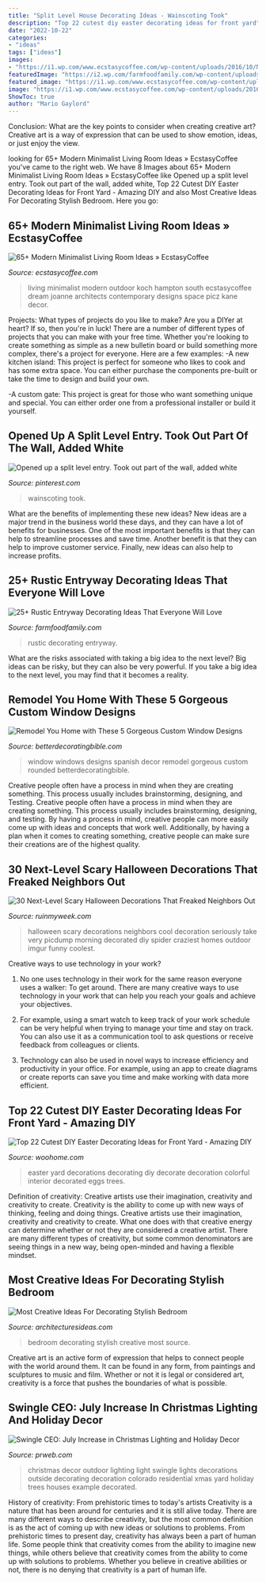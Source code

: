 ```yaml
---
title: "Split Level House Decorating Ideas - Wainscoting Took"
description: "Top 22 cutest diy easter decorating ideas for front yard"
date: "2022-10-22"
categories:
- "ideas"
tags: ["ideas"]
images:
- "https://i1.wp.com/www.ecstasycoffee.com/wp-content/uploads/2016/10/Naturalist-Minimalist-Living-Room.jpg"
featuredImage: "https://i2.wp.com/farmfoodfamily.com/wp-content/uploads/2018/05/09-rustic-entryway-decorating-ideas.jpg?resize=900%2C1359&amp;ssl=1"
featured_image: "https://i1.wp.com/www.ecstasycoffee.com/wp-content/uploads/2016/10/Naturalist-Minimalist-Living-Room.jpg"
image: "https://i1.wp.com/www.ecstasycoffee.com/wp-content/uploads/2016/10/Naturalist-Minimalist-Living-Room.jpg"
ShowToc: true
author: "Mario Gaylord"
---
```



Conclusion: What are the key points to consider when creating creative art?
Creative art is a way of expression that can be used to show emotion, ideas, or just enjoy the view.

	

		
looking for 65+ Modern Minimalist Living Room Ideas » EcstasyCoffee you've came to the right web. We have 8 Images about 65+ Modern Minimalist Living Room Ideas » EcstasyCoffee like Opened up a split level entry. Took out part of the wall, added white, Top 22 Cutest DIY Easter Decorating Ideas for Front Yard - Amazing DIY and also Most Creative Ideas For Decorating Stylish Bedroom. Here you go:
		
    
## 65+ Modern Minimalist Living Room Ideas » EcstasyCoffee

<img loading=lazy src="https://i1.wp.com/www.ecstasycoffee.com/wp-content/uploads/2016/10/Naturalist-Minimalist-Living-Room.jpg" onerror="this.onerror=null;this.src='https://tse4.mm.bing.net/th?id=OIP.bX-ESWbEE7Jss-8w9CifzwHaE5&amp;pid=15.1';" alt="65+ Modern Minimalist Living Room Ideas » EcstasyCoffee">

_Source: ecstasycoffee.com_

>living minimalist modern outdoor koch hampton south ecstasycoffee dream joanne architects contemporary designs space picz kane decor. 

	

Projects: What types of projects do you like to make?
Are you a DIYer at heart? If so, then you're in luck! There are a number of different types of projects that you can make with your free time. Whether you're looking to create something as simple as a new bulletin board or build something more complex, there's a project for everyone. Here are a few examples: 
-A new kitchen island: This project is perfect for someone who likes to cook and has some extra space. You can either purchase the components pre-built or take the time to design and build your own. 

-A custom gate: This project is great for those who want something unique and special. You can either order one from a professional installer or build it yourself.

    
## Opened Up A Split Level Entry. Took Out Part Of The Wall, Added White

<img loading=lazy src="https://i.pinimg.com/736x/c3/e8/8b/c3e88ba8a856209ae0e6be198f39a9a6.jpg" onerror="this.onerror=null;this.src='https://tse4.mm.bing.net/th?id=OIP.XZriUW-hPfIl6R5l1lqFGgHaJ3&amp;pid=15.1';" alt="Opened up a split level entry. Took out part of the wall, added white">

_Source: pinterest.com_

>wainscoting took. 

	

What are the benefits of implementing these new ideas?
New ideas are a major trend in the business world these days, and they can have a lot of benefits for businesses. One of the most important benefits is that they can help to streamline processes and save time. Another benefit is that they can help to improve customer service. Finally, new ideas can also help to increase profits.

    
## 25+ Rustic Entryway Decorating Ideas That Everyone Will Love

<img loading=lazy src="https://i2.wp.com/farmfoodfamily.com/wp-content/uploads/2018/05/09-rustic-entryway-decorating-ideas.jpg?resize=900%2C1359&amp;ssl=1" onerror="this.onerror=null;this.src='https://tse4.mm.bing.net/th?id=OIP.cMK25A_X3FZqI7EZiTOLbwHaLL&amp;pid=15.1';" alt="25+ Rustic Entryway Decorating Ideas That Everyone Will Love">

_Source: farmfoodfamily.com_

>rustic decorating entryway. 

	

What are the risks associated with taking a big idea to the next level?
Big ideas can be risky, but they can also be very powerful. If you take a big idea to the next level, you may find that it becomes a reality.

    
## Remodel You Home With These 5 Gorgeous Custom Window Designs

<img loading=lazy src="http://betterdecoratingbible.com/wp-content/uploads/2015/10/spanish-home-decor-rounded-windows.jpg" onerror="this.onerror=null;this.src='https://tse1.mm.bing.net/th?id=OIP.p6QlrlrZ4eyfi4SL5y6N4wHaLL&amp;pid=15.1';" alt="Remodel You Home with These 5 Gorgeous Custom Window Designs">

_Source: betterdecoratingbible.com_

>window windows designs spanish decor remodel gorgeous custom rounded betterdecoratingbible. 

	

Creative people often have a process in mind when they are creating something. This process usually includes brainstorming, designing, and Testing.
Creative people often have a process in mind when they are creating something. This process usually includes brainstorming, designing, and testing. By having a process in mind, creative people can more easily come up with ideas and concepts that work well. Additionally, by having a plan when it comes to creating something, creative people can make sure their creations are of the highest quality.

    
## 30 Next-Level Scary Halloween Decorations That Freaked Neighbors Out

<img loading=lazy src="https://ruinmyweek.com/wp-content/uploads/2019/10/30-scary-halloween-decorations-that-freaked-the-neighbors-out-14.jpg" onerror="this.onerror=null;this.src='https://tse3.mm.bing.net/th?id=OIP.tlV6YJYCmfpugOTZyJti9QCoEs&amp;pid=15.1';" alt="30 Next-Level Scary Halloween Decorations That Freaked Neighbors Out">

_Source: ruinmyweek.com_

>halloween scary decorations neighbors cool decoration seriously take very picdump morning decorated diy spider craziest homes outdoor imgur funny coolest. 

	

Creative ways to use technology in your work?
1. No one uses technology in their work for the same reason everyone uses a walker: To get around. There are many creative ways to use technology in your work that can help you reach your goals and achieve your objectives.
2. For example, using a smart watch to keep track of your work schedule can be very helpful when trying to manage your time and stay on track. You can also use it as a communication tool to ask questions or receive feedback from colleagues or clients.

3. Technology can also be used in novel ways to increase efficiency and productivity in your office. For example, using an app to create diagrams or create reports can save you time and make working with data more efficient.


    
## Top 22 Cutest DIY Easter Decorating Ideas For Front Yard - Amazing DIY

<img loading=lazy src="https://www.woohome.com/wp-content/uploads/2018/02/Easter-decoration-for-front-yard-18.jpg" onerror="this.onerror=null;this.src='https://tse2.mm.bing.net/th?id=OIP.NXNwwpKCoOdKSZcyC9aRIAHaLI&amp;pid=15.1';" alt="Top 22 Cutest DIY Easter Decorating Ideas for Front Yard - Amazing DIY">

_Source: woohome.com_

>easter yard decorations decorating diy decorate decoration colorful interior decorated eggs trees. 

	

Definition of creativity: Creative artists use their imagination, creativity and creativity to create.
Creativity is the ability to come up with new ways of thinking, feeling and doing things. Creative artists use their imagination, creativity and creativity to create. What one does with that creative energy can determine whether or not they are considered a creative artist. There are many different types of creativity, but some common denominators are seeing things in a new way, being open-minded and having a flexible mindset.

    
## Most Creative Ideas For Decorating Stylish Bedroom

<img loading=lazy src="http://architecturesideas.com/wp-content/uploads/2017/03/design-beadroom.jpg" onerror="this.onerror=null;this.src='https://tse3.mm.bing.net/th?id=OIP.Ls-mQU1oioOGZVhv-_rKfAHaHa&amp;pid=15.1';" alt="Most Creative Ideas For Decorating Stylish Bedroom">

_Source: architecturesideas.com_

>bedroom decorating stylish creative most source. 

	

Creative art is an active form of expression that helps to connect people with the world around them. It can be found in any form, from paintings and sculptures to music and film. Whether or not it is legal or considered art, creativity is a force that pushes the boundaries of what is possible.

    
## Swingle CEO: July Increase In Christmas Lighting And Holiday Decor

<img loading=lazy src="http://ww1.prweb.com/prfiles/2011/07/25/8669033/Picture7.jpg" onerror="this.onerror=null;this.src='https://tse4.mm.bing.net/th?id=OIP.I-ol0LR-G-QkzraX-lH9NwHaFj&amp;pid=15.1';" alt="Swingle CEO: July Increase in Christmas Lighting and Holiday Decor">

_Source: prweb.com_

>christmas decor outdoor lighting light swingle lights decorations outside decorating decoration colorado residential xmas yard holiday trees houses example decorated. 

	

History of creativity: From prehistoric times to today's artists
Creativity is a nature that has been around for centuries and it is still alive today. There are many different ways to describe creativity, but the most common definition is as the act of coming up with new ideas or solutions to problems. From prehistoric times to present day, creativity has always been a part of human life. Some people think that creativity comes from the ability to imagine new things, while others believe that creativity comes from the ability to come up with solutions to problems. Whether you believe in creative abilities or not, there is no denying that creativity is a part of human life.

